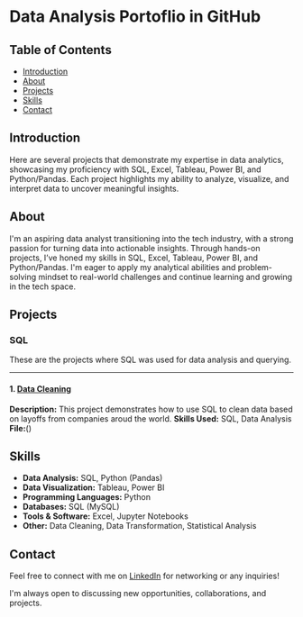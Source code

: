 # Data Analysis Portoflio in GitHub

## Table of Contents

- [Introduction](#introduction)
- [About](#about)
- [Projects](#projects)
- [Skills](#skills)
- [Contact](#contact)

## Introduction

Here are several projects that demonstrate my expertise in data analytics, showcasing my proficiency with SQL, Excel, Tableau, Power BI, and Python/Pandas. Each project highlights my ability to analyze, visualize, and interpret data to uncover meaningful insights.

## About 

I'm an aspiring data analyst transitioning into the tech industry, with a strong passion for turning data into actionable insights. Through hands-on projects, I’ve honed my skills in SQL, Excel, Tableau, Power BI, and Python/Pandas. I'm eager to apply my analytical abilities and problem-solving mindset to real-world challenges and continue learning and growing in the tech space.

## Projects 

### SQL 
These are the projects where SQL was used for data analysis and querying.

---

#### 1. [Data Cleaning]()
**Description:**
This project demonstrates how to use SQL to clean data based on layoffs from companies aroud the world.
**Skills Used:** SQL, Data Analysis
**File:**()


## Skills

- **Data Analysis:** SQL, Python (Pandas)
- **Data Visualization:** Tableau, Power BI
- **Programming Languages:** Python
- **Databases:** SQL (MySQL)
- **Tools & Software:** Excel, Jupyter Notebooks
- **Other:** Data Cleaning, Data Transformation, Statistical Analysis

## Contact 

Feel free to connect with me on [LinkedIn](https://www.linkedin.com/in/taylerchambers/) for networking or any inquiries!

I'm always open to discussing new opportunities, collaborations, and projects.
